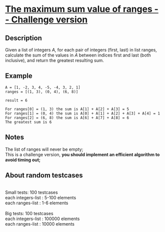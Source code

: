# [The maximum sum value of ranges -- Challenge version](https://www.codewars.com/kata/the-maximum-sum-value-of-ranges-challenge-version/)

## Description

Given a list of integers *A*, for each pair of integers (first, last) in list ranges, calculate the sum of the values in *A* between indices first and last (both inclusive), and return the greatest resulting sum.

## Example

```
A = [1, -2, 3, 4, -5, -4, 3, 2, 1]
ranges = [(1, 3), (0, 4), (6, 8)]

result = 6

For ranges[0] = (1, 3) the sum is A[1] + A[2] + A[3] = 5
For ranges[1] = (0, 4) the sum is A[0] + A[1] + A[2] + A[3] + A[4] = 1
For ranges[2] = (6, 8) the sum is A[6] + A[7] + A[8] = 6
The greatest sum is 6
```

## Notes

The list of ranges will never be empty;<br>
This is a challenge version, **you should implement an efficient algorithm to avoid timing out;**<br>

## About random testcases

<br>
Small tests: 100 testcases<br>
each integers-list : 5-100 elements<br>
each ranges-list : 1-6 elements<br>

<br>
Big tests: 100 testcases<br>
each integers-list : 100000 elements<br>
each ranges-list : 10000 elements<br>
